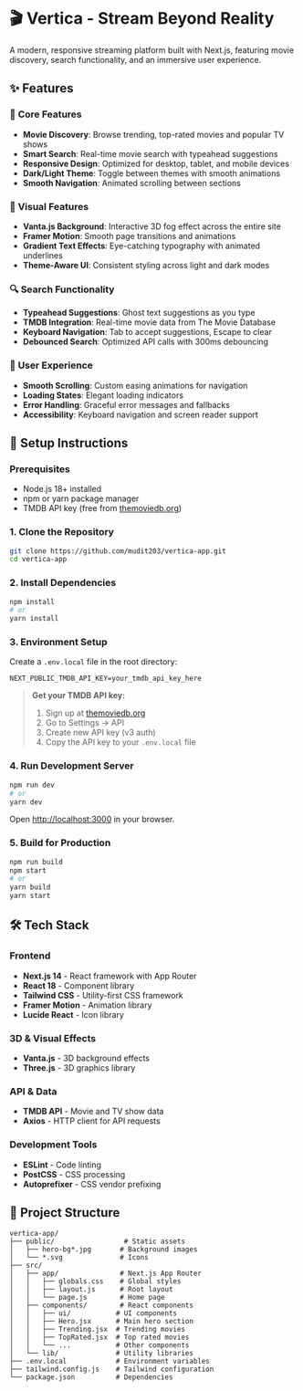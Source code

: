 # 🎬 Vertica - Stream Beyond Reality

A modern, responsive streaming platform built with Next.js, featuring movie discovery, search functionality, and an immersive user experience.


## ✨ Features

### 🎯 **Core Features**
- **Movie Discovery**: Browse trending, top-rated movies and popular TV shows
- **Smart Search**: Real-time movie search with typeahead suggestions
- **Responsive Design**: Optimized for desktop, tablet, and mobile devices
- **Dark/Light Theme**: Toggle between themes with smooth animations
- **Smooth Navigation**: Animated scrolling between sections

### 🎨 **Visual Features**
- **Vanta.js Background**: Interactive 3D fog effect across the entire site
- **Framer Motion**: Smooth page transitions and animations
- **Gradient Text Effects**: Eye-catching typography with animated underlines
- **Theme-Aware UI**: Consistent styling across light and dark modes

### 🔍 **Search Functionality**
- **Typeahead Suggestions**: Ghost text suggestions as you type
- **TMDB Integration**: Real-time movie data from The Movie Database
- **Keyboard Navigation**: Tab to accept suggestions, Escape to clear
- **Debounced Search**: Optimized API calls with 300ms debouncing

### 📱 **User Experience**
- **Smooth Scrolling**: Custom easing animations for navigation
- **Loading States**: Elegant loading indicators
- **Error Handling**: Graceful error messages and fallbacks
- **Accessibility**: Keyboard navigation and screen reader support

## 🚀 Setup Instructions

### **Prerequisites**
- Node.js 18+ installed
- npm or yarn package manager
- TMDB API key (free from [themoviedb.org](https://www.themoviedb.org/))

### **1. Clone the Repository**
```bash
git clone https://github.com/mudit203/vertica-app.git
cd vertica-app
```

### **2. Install Dependencies**
```bash
npm install
# or
yarn install
```

### **3. Environment Setup**
Create a `.env.local` file in the root directory:
```env
NEXT_PUBLIC_TMDB_API_KEY=your_tmdb_api_key_here
```

> **Get your TMDB API key:**
> 1. Sign up at [themoviedb.org](https://www.themoviedb.org/)
> 2. Go to Settings → API
> 3. Create new API key (v3 auth)
> 4. Copy the API key to your `.env.local` file

### **4. Run Development Server**
```bash
npm run dev
# or
yarn dev
```

Open [http://localhost:3000](http://localhost:3000) in your browser.

### **5. Build for Production**
```bash
npm run build
npm start
# or
yarn build
yarn start
```

## 🛠️ Tech Stack

### **Frontend**
- **Next.js 14** - React framework with App Router
- **React 18** - Component library
- **Tailwind CSS** - Utility-first CSS framework
- **Framer Motion** - Animation library
- **Lucide React** - Icon library

### **3D & Visual Effects**
- **Vanta.js** - 3D background effects
- **Three.js** - 3D graphics library

### **API & Data**
- **TMDB API** - Movie and TV show data
- **Axios** - HTTP client for API requests

### **Development Tools**
- **ESLint** - Code linting
- **PostCSS** - CSS processing
- **Autoprefixer** - CSS vendor prefixing

## 📁 Project Structure

```
vertica-app/
├── public/                 # Static assets
│   ├── hero-bg*.jpg       # Background images
│   └── *.svg              # Icons
├── src/
│   ├── app/               # Next.js App Router
│   │   ├── globals.css    # Global styles
│   │   ├── layout.js      # Root layout
│   │   └── page.js        # Home page
│   ├── components/        # React components
│   │   ├── ui/           # UI components
│   │   ├── Hero.jsx      # Main hero section
│   │   ├── Trending.jsx  # Trending movies
│   │   ├── TopRated.jsx  # Top rated movies
│   │   └── ...           # Other components
│   └── lib/              # Utility libraries
├── .env.local            # Environment variables
├── tailwind.config.js    # Tailwind configuration
└── package.json          # Dependencies
```



